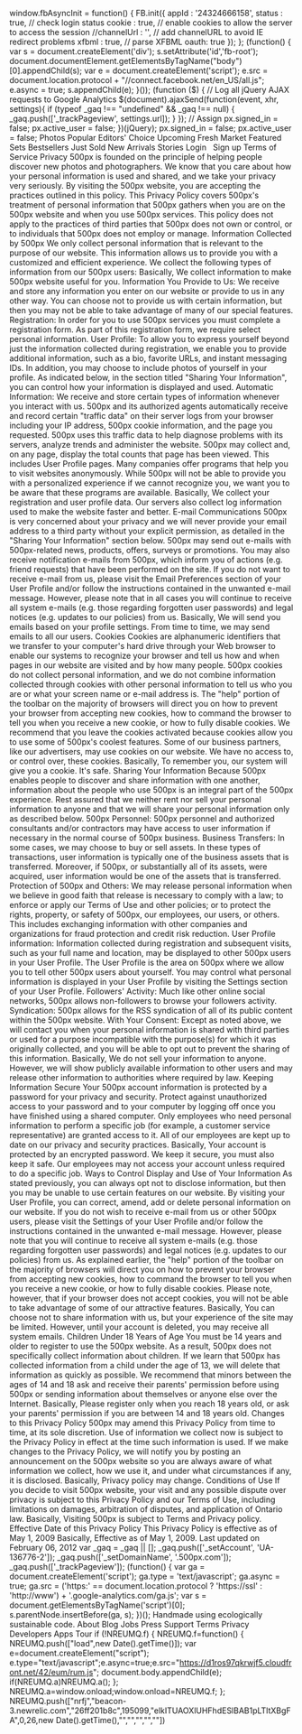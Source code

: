 window.fbAsyncInit = function() { FB.init({ appId : '24324666158', status : true, // check login status cookie : true, // enable cookies to allow the server to access the session //channelUrl : '', // add channelURL to avoid IE redirect problems xfbml : true, // parse XFBML oauth: true }); }; (function() { var s = document.createElement('div'); s.setAttribute('id','fb-root'); document.documentElement.getElementsByTagName("body")\[0\].appendChild(s); var e = document.createElement('script'); e.src = document.location.protocol + "//connect.facebook.net/en\_US/all.js"; e.async = true; s.appendChild(e); }()); (function ($) { // Log all jQuery AJAX requests to Google Analytics $(document).ajaxSend(function(event, xhr, settings){ if (typeof \_gaq !== "undefined" && \_gaq !== null) { \_gaq.push(\['\_trackPageview', settings.url\]); } }); // Assign px.signed\_in = false; px.active\_user = false; })(jQuery); px.signed\_in = false; px.active\_user = false; Photos Popular Editors' Choice Upcoming Fresh Market Featured Sets Bestsellers Just Sold New Arrivals Stories Login   Sign up Terms of Service Privacy 500px is founded on the principle of helping people discover new photos and photographers. We know that you care about how your personal information is used and shared, and we take your privacy very seriously. By visiting the 500px website, you are accepting the practices outlined in this policy. This Privacy Policy covers 500px's treatment of personal information that 500px gathers when you are on the 500px website and when you use 500px services. This policy does not apply to the practices of third parties that 500px does not own or control, or to individuals that 500px does not employ or manage. Information Collected by 500px We only collect personal information that is relevant to the purpose of our website. This information allows us to provide you with a customized and efficient experience. We collect the following types of information from our 500px users: Basically, We collect information to make 500px website useful for you. Information You Provide to Us: We receive and store any information you enter on our website or provide to us in any other way. You can choose not to provide us with certain information, but then you may not be able to take advantage of many of our special features. Registration: In order for you to use 500px services you must complete a registration form. As part of this registration form, we require select personal information. User Profile: To allow you to express yourself beyond just the information collected during registration, we enable you to provide additional information, such as a bio, favorite URLs, and instant messaging IDs. In addition, you may choose to include photos of yourself in your profile. As indicated below, in the section titled "Sharing Your Information", you can control how your information is displayed and used. Automatic Information: We receive and store certain types of information whenever you interact with us. 500px and its authorized agents automatically receive and record certain "traffic data" on their server logs from your browser including your IP address, 500px cookie information, and the page you requested. 500px uses this traffic data to help diagnose problems with its servers, analyze trends and administer the website. 500px may collect and, on any page, display the total counts that page has been viewed. This includes User Profile pages. Many companies offer programs that help you to visit websites anonymously. While 500px will not be able to provide you with a personalized experience if we cannot recognize you, we want you to be aware that these programs are available. Basically, We collect your registration and user profile data. Our servers also collect log information used to make the website faster and better. E-mail Communications 500px is very concerned about your privacy and we will never provide your email address to a third party without your explicit permission, as detailed in the "Sharing Your Information" section below. 500px may send out e-mails with 500px-related news, products, offers, surveys or promotions. You may also receive notification e-mails from 500px, which inform you of actions (e.g. friend requests) that have been performed on the site. If you do not want to receive e-mail from us, please visit the Email Preferences section of your User Profile and/or follow the instructions contained in the unwanted e-mail message. However, please note that in all cases you will continue to receive all system e-mails (e.g. those regarding forgotten user passwords) and legal notices (e.g. updates to our policies) from us. Basically, We will send you emails based on your profile settings. From time to time, we may send emails to all our users. Cookies Cookies are alphanumeric identifiers that we transfer to your computer's hard drive through your Web browser to enable our systems to recognize your browser and tell us how and when pages in our website are visited and by how many people. 500px cookies do not collect personal information, and we do not combine information collected through cookies with other personal information to tell us who you are or what your screen name or e-mail address is. The "help" portion of the toolbar on the majority of browsers will direct you on how to prevent your browser from accepting new cookies, how to command the browser to tell you when you receive a new cookie, or how to fully disable cookies. We recommend that you leave the cookies activated because cookies allow you to use some of 500px's coolest features. Some of our business partners, like our advertisers, may use cookies on our website. We have no access to, or control over, these cookies. Basically, To remember you, our system will give you a cookie. It's safe. Sharing Your Information Because 500px enables people to discover and share information with one another, information about the people who use 500px is an integral part of the 500px experience. Rest assured that we neither rent nor sell your personal information to anyone and that we will share your personal information only as described below. 500px Personnel: 500px personnel and authorized consultants and/or contractors may have access to user information if necessary in the normal course of 500px business. Business Transfers: In some cases, we may choose to buy or sell assets. In these types of transactions, user information is typically one of the business assets that is transferred. Moreover, if 500px, or substantially all of its assets, were acquired, user information would be one of the assets that is transferred. Protection of 500px and Others: We may release personal information when we believe in good faith that release is necessary to comply with a law; to enforce or apply our Terms of Use and other policies; or to protect the rights, property, or safety of 500px, our employees, our users, or others. This includes exchanging information with other companies and organizations for fraud protection and credit risk reduction. User Profile information: Information collected during registration and subsequent visits, such as your full name and location, may be displayed to other 500px users in your User Profile. The User Profile is the area on 500px where we allow you to tell other 500px users about yourself. You may control what personal information is displayed in your User Profile by visiting the Settings section of your User Profile. Followers' Activity: Much like other online social networks, 500px allows non-followers to browse your followers activity. Syndication: 500px allows for the RSS syndication of all of its public content within the 500px website. With Your Consent: Except as noted above, we will contact you when your personal information is shared with third parties or used for a purpose incompatible with the purpose(s) for which it was originally collected, and you will be able to opt out to prevent the sharing of this information. Basically, We do not sell your information to anyone. However, we will show publicly available information to other users and may release other information to authorities where required by law. Keeping Information Secure Your 500px account information is protected by a password for your privacy and security. Protect against unauthorized access to your password and to your computer by logging off once you have finished using a shared computer. Only employees who need personal information to perform a specific job (for example, a customer service representative) are granted access to it. All of our employees are kept up to date on our privacy and security practices. Basically, Your account is protected by an encrypted password. We keep it secure, you must also keep it safe. Our employees may not access your account unless required to do a specific job. Ways to Control Display and Use of Your Information As stated previously, you can always opt not to disclose information, but then you may be unable to use certain features on our website. By visiting your User Profile, you can correct, amend, add or delete personal information on our website. If you do not wish to receive e-mail from us or other 500px users, please visit the Settings of your User Profile and/or follow the instructions contained in the unwanted e-mail message. However, please note that you will continue to receive all system e-mails (e.g. those regarding forgotten user passwords) and legal notices (e.g. updates to our policies) from us. As explained earlier, the "help" portion of the toolbar on the majority of browsers will direct you on how to prevent your browser from accepting new cookies, how to command the browser to tell you when you receive a new cookie, or how to fully disable cookies. Please note, however, that if your browser does not accept cookies, you will not be able to take advantage of some of our attractive features. Basically, You can choose not to share information with us, but your experience of the site may be limited. However, until your account is deleted, you may receive all system emails. Children Under 18 Years of Age You must be 14 years and older to register to use the 500px website. As a result, 500px does not specifically collect information about children. If we learn that 500px has collected information from a child under the age of 13, we will delete that information as quickly as possible. We recommend that minors between the ages of 14 and 18 ask and receive their parents' permission before using 500px or sending information about themselves or anyone else over the Internet. Basically, Please register only when you reach 18 years old, or ask your parents' permission if you are between 14 and 18 years old. Changes to this Privacy Policy 500px may amend this Privacy Policy from time to time, at its sole discretion. Use of information we collect now is subject to the Privacy Policy in effect at the time such information is used. If we make changes to the Privacy Policy, we will notify you by posting an announcement on the 500px website so you are always aware of what information we collect, how we use it, and under what circumstances if any, it is disclosed. Basically, Privacy policy may change. Conditions of Use If you decide to visit 500px website, your visit and any possible dispute over privacy is subject to this Privacy Policy and our Terms of Use, including limitations on damages, arbitration of disputes, and application of Ontario law. Basically, Visiting 500px is subject to Terms and Privacy policy. Effective Date of this Privacy Policy This Privacy Policy is effective as of May 1, 2009 Basically, Effective as of May 1, 2009. Last updated on February 06, 2012 var \_gaq = \_gaq || \[\]; \_gaq.push(\['\_setAccount', 'UA-136776-2'\]); \_gaq.push(\['\_setDomainName', '.500px.com'\]); \_gaq.push(\['\_trackPageview'\]); (function() { var ga = document.createElement('script'); ga.type = 'text/javascript'; ga.async = true; ga.src = ('https:' == document.location.protocol ? 'https://ssl' : 'http://www') + '.google-analytics.com/ga.js'; var s = document.getElementsByTagName('script')\[0\]; s.parentNode.insertBefore(ga, s); })(); Handmade using ecologically sustainable code. About Blog Jobs Press Support Terms Privacy Developers Apps Tour if (!NREUMQ.f) { NREUMQ.f=function() { NREUMQ.push(\["load",new Date().getTime()\]); var e=document.createElement("script"); e.type="text/javascript";e.async=true;e.src="https://d1ros97qkrwjf5.cloudfront.net/42/eum/rum.js"; document.body.appendChild(e); if(NREUMQ.a)NREUMQ.a(); }; NREUMQ.a=window.onload;window.onload=NREUMQ.f; }; NREUMQ.push(\["nrfj","beacon-3.newrelic.com","26ff201b8c",195099,"elkITUAOXlUHFhdESlBAB1pLTltXBgFA",0,26,new Date().getTime(),"","","","",""\])